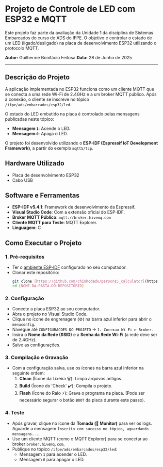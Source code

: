 # Projeto de Controle de LED com ESP32 e MQTT

Este projeto faz parte da avaliação da Unidade 1 da disciplina de Sistemas Embarcados do curso de ADS do IFPE. O objetivo é controlar o estado de um LED (ligado/desligado) na placa de desenvolvimento ESP32 utilizando o protocolo MQTT.

**Autor:** Guilherme Bonifácio Feitosa
**Data:** 28 de Junho de 2025

---

## Descrição do Projeto

A aplicação implementada no ESP32 funciona como um cliente MQTT que se conecta a uma rede Wi-Fi de 2.4GHz e a um broker MQTT público. Após a conexão, o cliente se inscreve no tópico ` /ifpe/ads/embarcados/esp32/led`.

O estado do LED embutido na placa é controlado pelas mensagens publicadas neste tópico:
-   **Mensagem `1`**: Acende o LED.
-   **Mensagem `0`**: Apaga o LED.

O projeto foi desenvolvido utilizando o **ESP-IDF (Espressif IoT Development Framework)**, a partir do exemplo `mqtt5/tcp`.

## Hardware Utilizado

-   Placa de desenvolvimento ESP32 
-   Cabo USB 

## Software e Ferramentas

-   **ESP-IDF v5.4.1**: Framework de desenvolvimento da Espressif.
-   **Visual Studio Code**: Com a extensão oficial do ESP-IDF.
-   **Broker MQTT Público**: `mqtt://broker.hivemq.com`
-   **Cliente MQTT para Teste**: MQTT Explorer.
-   **Linguagem**: C

## Como Executar o Projeto

### 1. Pré-requisitos
- Ter o [ambiente ESP-IDF](https://docs.espressif.com/projects/esp-idf/pt_BR/stable/esp32/get-started/index.html) configurado no seu computador.
- Clonar este repositório:
  ```bash
  git clone [https://github.com/chinhodado/persona5_calculator](https://github.com/chinhodado/persona5_calculator)
  cd [NOME-DA-PASTA-DO-REPOSITÓRIO]
  ```

### 2. Configuração
- Conecte a placa ESP32 ao seu computador.
- Abra o projeto no Visual Studio Code.
- Clique no ícone de engrenagem (⚙️) na barra azul inferior para abrir o `menuconfig`.
- Navegue até `CONFIGURACOES DO PROJETO` -> `1. Conexao Wi-Fi e Broker`.
- Insira o **Nome da Rede (SSID)** e a **Senha da Rede Wi-Fi** (a rede deve ser de 2.4GHz).
- Salve as configurações.

### 3. Compilação e Gravação
- Com a configuração salva, use os ícones na barra azul inferior na seguinte ordem:
  1.  **Clean** (Ícone da Lixeira 🗑️): Limpa arquivos antigos.
  2.  **Build** (Ícone do 'Check' ✔️): Compila o projeto.
  3.  **Flash** (Ícone do Raio ⚡): Grava o programa na placa. (Pode ser necessário segurar o botão `BOOT` da placa durante este passo).

### 4. Teste
- Após gravar, clique no ícone da **Tomada (🔌 Monitor)** para ver os logs. Aguarde a mensagem `Inscrito com sucesso no tópico, aguardando mensagens...`.
- Use um cliente MQTT (como o MQTT Explorer) para se conectar ao broker `broker.hivemq.com`.
- Publique no tópico `/ifpe/ads/embarcados/esp32/led`:
    - Mensagem `1` para acender o LED.
    - Mensagem `0` para apagar o LED.